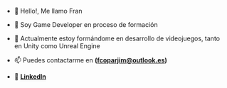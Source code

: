 - 👋 Hello!, Me llamo Fran 
- 👀 Soy Game Developer en proceso de formación
- 🌱 Actualmente estoy formándome en desarrollo de videojuegos, tanto en Unity como Unreal Engine
- 📫 Puedes contactarme en **(fcoparjim@outlook.es)**


- 🚀  **[Linkedln](https://www.linkedin.com/in/francisco-jose-parejo-jimenez-46aab5228/)**


